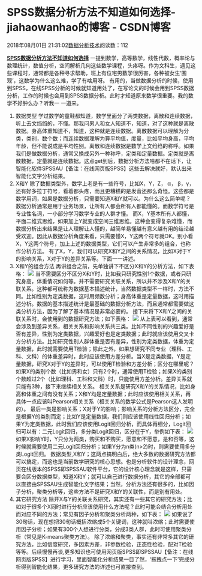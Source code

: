 
# SPSS数据分析方法不知道如何选择​​​​​​​ - jiahaowanhao的博客 - CSDN博客


2018年08月01日 21:31:02[数据分析技术](https://me.csdn.net/jiahaowanhao)阅读数：112


**[SPSS数据分析方法不知道如何选择](http://cda.pinggu.org/view/26255.html)**
一提到数学，高等数学，线性代数，概率论与数理统计，数值分析，空间解析几何这些数学课程，头疼呀。作为文科生，遇见这些课程时，通常都是各种寻求帮助，班上有位宅男数学很厉害，各种被女生‘围观’，这数学为什么这么难，学了有啥用呀。
有用的，当做数据分析的时候，使用到SPSS，在线SPSS分析的时候就知道用处了，在写论文的时候会用到SPSS数据分析，工作的时候也会用到SPSS数据分析。此时才知道原来数学很重要。我的数学不好肿么办？听我一 一道来。
1. 数据类型
学过数学的童鞋都知道，数学里面分了两类数据，离散和连续数据，听上去文绉绉的，不懂。那我问男人和女人知道不，知道，对了这种就是离散数据。身高体重知道不，知道，这种就是连续数据。离散数据可以理解为分类，类别，数个数；而连续数据理解为算平均值，度量，比如平均身高，平均年龄，但不能说成是平均性别。离散和连续数据是数学上文绉绉的称呼。如果我们是做数据分析，通常又换成另外一种称呼，定类和定量数据。定类就是离散数据，定量就是连续数据。这点get到后，数据分析方法啥都不在话下，让智能化软件SPSSAU【备注：在线网页版SPSS】这些去解决就好，默认出来智能化文字分析结果。
2. X和Y
除了数据类型外，数学上老是有一些符号，比如X，Y，Z， α， β，γ，还有好多拉丁符号，看着都头疼，而且更糟糕的是发音还那么奇怪。这些都是数学用词，如果是数据分析，只需要知道X和Y就可以。为什么这么简单呢？数据分析通常是用于业务场景，让所有人都会所有人都能懂的。而数学符号是专业性名词，一小部分学习数学专业的人群才懂。
而X，Y基本所有人都懂，平面二维式思维，如果加上Y就变成空间三维思维。这种会变得复杂难懂，而数据分析出来结果是让人理解让人懂的，越简单易懂越有意义越有用的结论越受欢迎。因此从数据分析角度来看，只需要懂X，Y这两个符号就OK。别小看X，Y这两个符号，加上上述的数据类型，它们可以产生非常多的组合，也称作分析方法。
有了X，Y，我们可以研究X和Y之间的关系情况，比如X对于Y的影响关系，X对于Y的差异关系等。下面一一讲述。
3. X和Y的组合方法
再讲组合之前，先单独讲下不区分X和Y的分析方法，如下表格：
![](http://www.cda.cn/uploadfile/image/20180801/20180801065912_14290.png)
当不需要区分不区分X和Y时，比如我只研究性别1个数据，或者只研究身高，体重情况如何等。并不需要研究关联关系，所以并不涉及X和Y的关联关系。这种都可统称为数据基本描述统计，当然数据类型不一样时，方法不同。比如性别为定类数据，这时用频数分析；身高体重是定量数据，这时用描述分析。数据的基本描述统计是最基础的数据分析方法，而且通常都需要做这类分析方法，因为了解了基本情况是非常必要的。
接下来将下X和Y之间的关联关系时，会使用到的数据研究方法；如下表格：
![](http://www.cda.cn/uploadfile/image/20180801/20180801065917_24735.png)
从上表可以看到，通常会涉及到差异关系，相关关系和影响关系共三类。比如不同性别的兴趣爱好是否有差异，性别为定类数据，兴趣爱好也是定类数据；此时就应该使用交叉卡方分析方法。比如研究性别人群体重是否有差异，性别为定类数据，体重为定量数据，此时就需要使用T检验；除此之外，如果想研究不同专业（理科、工科、文科）的体重差异时，此时应该使用方差分析。当X是定类数据，Y是定量数据，研究X对于Y的差异时，可以使用T检验和方差分析；区分在哪里呢？如果X的类别个数（比如男和女）只有2个时，通常使用T检验；如果X的类别个数超过2个（比如理科、工科和文科）时，只能使用方差分析。差异关系就只能有3种，接下来继续相关关系。
相关关系是研究X和Y的关系情况，比如身高和体重之间有没有关系；X和Y均是定量数据；此时应该使用相关关系，再具体一点应该叫Pearson相关关系（相关关系的数学公式是Pearson这人发明的）。
最后一类是影响关系；X对于Y的影响；影响关系的分析方法区分，完全是根据Y的类别而定；比如Y是定量数据，我们则应该使用线性回归分析；如果Y为定类数据，此时我们应该使用Logit回归分析，而具体再细分，Logit回归可以有：二元Logit回归，多分类Logit回归，区分在于Y，举例如下表：
![](http://www.cda.cn/uploadfile/image/20180801/20180801065926_93393.png)
如果X影响Y时，Y只分为两类，购买和不购买，愿意和不愿意，是和否等，这时候就需要使用二元Logit回归分析；如果Y分为n类(n>2)时，则需要使用多分类Logit回归。
数据类型,X和Y；这两点搞明白后，绝大多数的数据研究方法都可以搞定，而这也是当前数学研究的核心思想。也是分析软件的设计理念，网页在线版本的SPSS即SPSSAU软件平台，它的设计核心理念就是这样，只需要会区分数据类型，知道X和Y；就可以自己进行数据分析，其它的全部都可以直接由SPSSAU生成智能化文字结果；当然，分析方法还有很多的，比如因子分析，聚类分析等，这些方法不是研究X和Y的关联性，而是别有用处。
4. 其它研究方法
除开X与Y的关联关系研究，其实还有一些其它的研究方法；比如对于很多个X同时进行分析应该使用什么方法呢？此时可能会结合分析用处而对应不同的方法；常见有因子分析和聚类分析两种，如下表：
![](http://www.cda.cn/uploadfile/image/20180801/20180801065933_98589.png)
如果说了30句话，现在想把30句话概括浓缩成5个关键词，这种就叫浓缩；此时需要使用因子分析；如果有300个人想进行分类，分成3类人群，此时可使用聚类分析（常见是K-means聚类方法）。
除了浓缩和聚类，事实还有非常多其它的研究方法，比如信度研究，多因素方差，非参数检验，正态性检验，配对T检验等等。后续慢慢再谈,更多知识也可使用网页版SPSS即SPSSAU【备注：在线网页版SPSS】进行学习，里面智能化分析结果一目了然，‘拖拽点一下’完成分析得到智能化结果，更多研究方法的详述也可直接查到。

